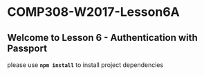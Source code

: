 # COMP308-W2017-Lesson6A

## Welcome to Lesson 6 - Authentication with Passport

please use **`npm install`** to install project dependencies
